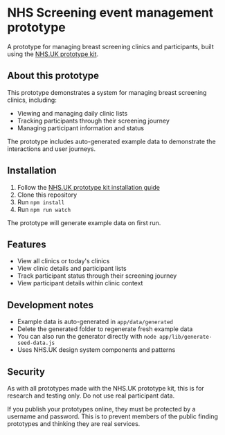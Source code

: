 # NHS Screening event management prototype

A prototype for managing breast screening clinics and participants, built using the [NHS.UK prototype kit](https://prototype-kit.service.manual.nhs.uk).

## About this prototype

This prototype demonstrates a system for managing breast screening clinics, including:
- Viewing and managing daily clinic lists
- Tracking participants through their screening journey
- Managing participant information and status

The prototype includes auto-generated example data to demonstrate the interactions and user journeys.

## Installation

1. Follow the [NHS.UK prototype kit installation guide](https://prototype-kit.service.manual.nhs.uk/install/simple)
2. Clone this repository
3. Run `npm install`
4. Run `npm run watch`

The prototype will generate example data on first run.

## Features

- View all clinics or today's clinics
- View clinic details and participant lists
- Track participant status through their screening journey
- View participant details within clinic context

## Development notes

- Example data is auto-generated in `app/data/generated`
- Delete the generated folder to regenerate fresh example data
- You can also run the generator directly with `node app/lib/generate-seed-data.js`
- Uses NHS.UK design system components and patterns

## Security

As with all prototypes made with the NHS.UK prototype kit, this is for research and testing only. Do not use real participant data.

If you publish your prototypes online, they must be protected by a username and password. This is to prevent members of the public finding prototypes and thinking they are real services.
